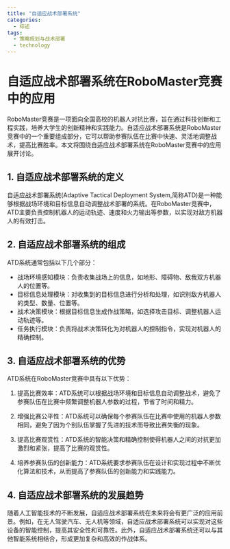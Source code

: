 ```yaml
---  
title: "自适应战术部署系统"  
categories:  
  - 综述  
tags: 
  - 策略规划与战术部署 
  - technology  
---  
```


# 自适应战术部署系统在RoboMaster竞赛中的应用

RoboMaster竞赛是一项面向全国高校的机器人对抗比赛，旨在通过科技创新和工程实践，培养大学生的创新精神和实践能力。自适应战术部署系统是RoboMaster竞赛中的一个重要组成部分，它可以帮助参赛队伍在比赛中快速、灵活地调整战术，提高比赛胜率。本文将围绕自适应战术部署系统在RoboMaster竞赛中的应用展开讨论。

## 1. 自适应战术部署系统的定义

自适应战术部署系统(Adaptive Tactical Deployment System,简称ATD)是一种能够根据战场环境和目标信息自动调整战术部署的系统。在RoboMaster竞赛中，ATD主要负责控制机器人的运动轨迹、速度和火力输出等参数，以实现对敌方机器人的有效打击。

## 2. 自适应战术部署系统的组成

ATD系统通常包括以下几个部分：

- 战场环境感知模块：负责收集战场上的信息，如地形、障碍物、敌我双方机器人的位置等。
- 目标信息处理模块：对收集到的目标信息进行分析和处理，如识别敌方机器人的类型、数量、位置等。
- 战术决策模块：根据目标信息生成作战策略，如选择攻击目标、调整机器人运动轨迹等。
- 任务执行模块：负责将战术决策转化为对机器人的控制指令，实现对机器人的精确控制。

## 3. 自适应战术部署系统的优势

ATD系统在RoboMaster竞赛中具有以下优势：

1. 提高比赛效率：ATD系统可以根据战场环境和目标信息自动调整战术，避免了参赛队伍在比赛中频繁调整机器人参数的过程，节省了时间和精力。

2. 增强比赛公平性：ATD系统可以确保每个参赛队伍在比赛中使用的机器人参数相同，避免了因为个别队伍掌握了先进的技术而导致比赛失衡的现象。

3. 提高比赛观赏性：ATD系统的智能决策和精确控制使得机器人之间的对抗更加激烈和紧张，提高了比赛的观赏性。

4. 培养参赛队伍的创新能力：ATD系统要求参赛队伍在设计和实现过程中不断优化算法和技术，从而提高了参赛队伍的创新能力和实践能力。

## 4. 自适应战术部署系统的发展趋势

随着人工智能技术的不断发展，自适应战术部署系统在未来将会有更广泛的应用前景。例如，在无人驾驶汽车、无人机等领域，自适应战术部署系统可以实现对这些设备的智能控制，提高其安全性和可靠性。此外，自适应战术部署系统还可以与其他智能系统相结合，形成更加复杂和高效的作战体系。 
